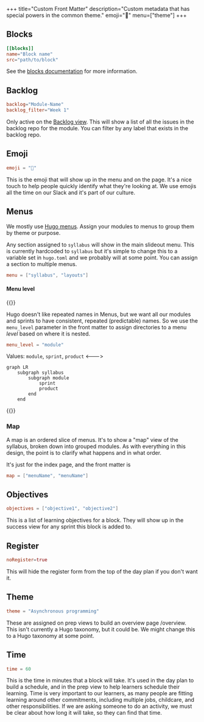 +++
title="Custom Front Matter"
description="Custom metadata that has special powers in the common theme."
emoji="🧙"
menu=["theme"]
+++

## Blocks

```toml
[[blocks]]
name="Block name"
src="path/to/block"
```

See the [blocks documentation](/common-theme/block-types) for more information.

## Backlog

```toml
backlog="Module-Name"
backlog_filter="Week 1"
```

Only active on the [Backlog view](/common-theme/pages/backlog). This will show a list of all the issues in the backlog repo for the module. You can filter by any label that exists in the backlog repo.

## Emoji

```toml
emoji = "🎽"
```

This is the emoji that will show up in the menu and on the page. It's a nice touch to help people quickly identify what they're looking at. We use emojis all the time on our Slack and it's part of our culture.

## Menus

We mostly use [Hugo menus](https://gohugo.io/content-management/menus/). Assign your modules to menus to group them by theme or purpose.

Any section assigned to `syllabus` will show in the main slideout menu. This is currently hardcoded to `syllabus` but it's simple to change this to a variable set in `hugo.toml` and we probably will at some point. You can assign a section to multiple menus.

```toml
menu = ["syllabus", "layouts"]
```

#### Menu level

{{<columns>}}

Hugo doesn't like repeated names in Menus, but we want all our modules and sprints to have consistent, repeated (predictable) names. So we use the `menu_level` parameter in the front matter to assign directories to a menu _level_ based on where it is nested.

```toml
menu_level = "module"
```

Values: `module`, `sprint`, `product`
<--->

```mermaid
graph LR
    subgraph syllabus
        subgraph module
            sprint
            product
        end
    end
```

{{</columns>}}

### Map

A map is an ordered slice of menus. It's to show a "map" view of the syllabus, broken down into grouped modules. As with everything in this design, the point is to clarify what happens and in what order.

It's just for the index page, and the front matter is

```toml
map = ["menuName", "menuName"]
```

## Objectives

```toml
objectives = ["objective1", "objective2"]
```

This is a list of learning objectives for a block. They will show up in the success view for any sprint this block is added to.

## Register

```toml
noRegister=true
```

This will hide the register form from the top of the day plan if you don't want it.

## Theme

```toml
theme = "Asynchronous programming"
```

These are assigned on prep views to build an overview page /overview. This isn't currently a Hugo taxonomy, but it could be. We might change this to a Hugo taxonomy at some point.

## Time

```toml
time = 60
```

This is the time in minutes that a block will take. It's used in the day plan to build a schedule, and in the prep view to help learners schedule their learning. Time is very important to our learners, as many people are fitting learning around other commitments, including multiple jobs, childcare, and other responsibilities. If we are asking someone to do an activity, we must be clear about how long it will take, so they can find that time.
